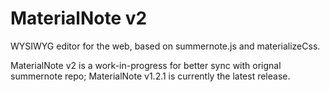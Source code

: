 # MaterialNote v2

WYSIWYG editor for the web, based on summernote.js and materializeCss.

MaterialNote v2 is a work-in-progress for better sync with orignal summernote repo;
MaterialNote v1.2.1 is currently the latest release.
